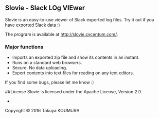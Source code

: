 ## Slovie - Slack LOg VIEwer

Slovie is an easy-to-use viewer of  Slack exported log files.
Try it out if you have exported Slack data :)

The program is available at http://slovie.cycentum.com/.

### Major functions
 - Imports an exported zip file and show its contents in an instant.
 - Runs on a standard web browsers.
 - Secure. No data uploading.
 - Export contents into text files for reading on any text editors.

If you find some bugs, please let me know :)

##License
Slovie is licensed under the Apache License, Version 2.0.

-
Copyright &copy; 2016 Takuya KOUMURA
